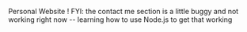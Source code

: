 Personal Website !
FYI: the contact me section is a little buggy and not working right now -- learning how to use Node.js to get that working
